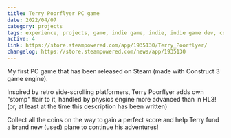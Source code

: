 ```yaml
---
title: Terry Poorflyer PC game
date: 2022/04/07
category: projects
tags: experience, projects, game, indie game, indie, indie game dev, construct, construct 3, platformer, platform game, platform, terry poorflyer, terry
active: 4
link: https://store.steampowered.com/app/1935130/Terry_Poorflyer/
changelog: https://store.steampowered.com/news/app/1935130
---
```


My first PC game that has been released on Steam (made with Construct 3 game engine).

Inspired by retro side-scrolling platformers, Terry Poorflyer adds own "stomp" flair to it, handled by physics engine more advanced than in HL3! (or, at least at the time this description has been written)

Collect all the coins on the way to gain a perfect score and help Terry fund a brand new (used) plane to continue his adventures!
